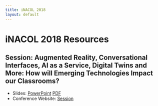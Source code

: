 ```yaml
---
title: iNACOL 2018
layout: default
---
```

# iNACOL 2018 Resources

## Session: Augmented Reality, Conversational Interfaces, AI as a Service, Digital Twins and More: How will Emerging Technologies Impact our Classrooms?

* Slides: [PowerPoint](2018-10-23_iNACOL_Emerging_Technology.pptx) [PDF](2018-10-23_iNACOL_Emerging_Technology.pdf)
* Conference Website: [Session](https://inacolsymposium2018.zerista.com/event/member/515270)